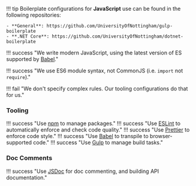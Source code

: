 !!! tip
    Boilerplate configurations for **JavaScript** use can be found in the following repositories:

    - **General**: https://github.com/UniversityOfNottingham/gulp-boilerplate
    - **.NET Core**: https://github.com/UniversityOfNottingham/dotnet-boilerplate

!!! success "We write modern JavaScript, using the latest version of ES supported by [Babel]."

!!! success "We use ES6 module syntax, not CommonJS (i.e. `import` not `require`)."

!!! fail "We don't specify complex rules. Our tooling configurations do that for us."

### Tooling

!!! success "Use [npm] to manage packages."
!!! success "Use [ESLint] to automatically enforce and check code quality."
!!! success "Use [Prettier] to enforce code style."
!!! success "Use [Babel] to transpile to browser-supported code."
!!! success "Use [Gulp] to manage build tasks."

### Doc Comments

!!! success "Use [JSDoc] for doc commenting, and building API documentation."

[npm]: https://npmjs.com
[eslint]: https://eslint.org/
[prettier]: https://prettier.io/
[gulp]: https://gulpjs.org/
[jsdoc]: http://usejsdoc.org/
[babel]: https://babeljs.io/